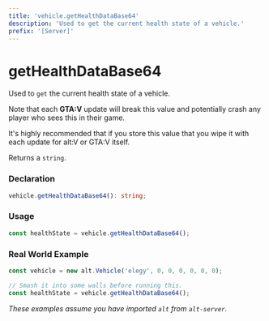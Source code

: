```yaml
---
title: 'vehicle.getHealthDataBase64'
description: 'Used to get the current health state of a vehicle.'
prefix: '[Server]'
---
```


# getHealthDataBase64

Used to `get` the current health state of a vehicle.

Note that each **GTA:V** update will break this value and potentially crash any player who sees this in their game.

It's highly recommended that if you store this value that you wipe it with each update for alt:V or GTA:V itself.

Returns a `string`.

### Declaration

```typescript
vehicle.getHealthDataBase64(): string;
```

### Usage

```js
const healthState = vehicle.getHealthDataBase64();
```

### Real World Example

```js
const vehicle = new alt.Vehicle('elegy', 0, 0, 0, 0, 0, 0);

// Smash it into some walls before running this.
const healthState = vehicle.getHealthDataBase64();
```

_These examples assume you have imported `alt` from `alt-server`._